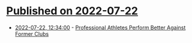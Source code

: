 # [Published on 2022-07-22](index.md)

* [2022-07-22, 12:34:00](https://soylentnews.org/article.pl?sid=22/07/21/1834242&from=rss) - [Professional Athletes Perform Better Against Former Clubs](https://soylentnews.org/article.pl?sid=22/07/21/1834242&from=rss)
